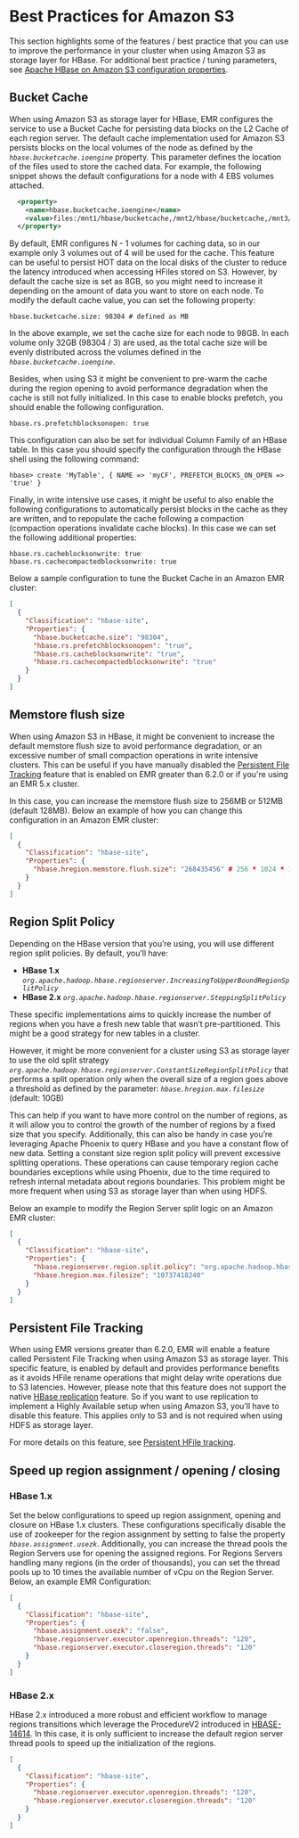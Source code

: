 # Best Practices for Amazon S3

This section highlights some of the features / best practice that you can use to improve the performance in your cluster when using Amazon S3 as storage layer for HBase. For additional best practice / tuning parameters, see [Apache HBase on Amazon S3 configuration properties](https://docs.aws.amazon.com/whitepapers/latest/migrate-apache-hbase-s3/identifying-apache-hbase-and-emrfs-tuning-options.html).

## Bucket Cache

When using Amazon S3 as storage layer for HBase, EMR configures the service to use a Bucket Cache for persisting data blocks on the L2 Cache of each region server. The default cache implementation used for Amazon S3 persists blocks on the local volumes of the node as defined by the *`hbase.bucketcache.ioengine`* property. This parameter defines the location of the files used to store the cached data. For example, the following snippet shows the default configurations for a node with 4 EBS volumes attached. 

```xml
  <property>
    <name>hbase.bucketcache.ioengine</name>
    <value>files:/mnt1/hbase/bucketcache,/mnt2/hbase/bucketcache,/mnt3/hbase/bucketcache</value>
  </property>
```

By default, EMR configures N - 1 volumes for caching data, so in our example only 3 volumes out of 4 will be used for the cache. This feature can be useful to persist HOT data on the local disks of the cluster to reduce the latency introduced when accessing HFiles stored on S3. However, by default the cache size is set as 8GB, so you might need to increase it depending on the amount of data you want to store on each node. To modify the default cache value, you can set the following property: 

```
hbase.bucketcache.size: 98304 # defined as MB
```

In the above example, we set the cache size for each node to 98GB. In each volume only 32GB (98304 / 3) are used, as the total cache size will be evenly distributed across the volumes defined in the *`hbase.bucketcache.ioengine`*.

Besides, when using S3 it might be convenient to pre-warm the cache during the region opening to avoid performance degradation when the cache is still not fully initialized. In this case to enable blocks prefetch, you should enable the following configuration.

```
hbase.rs.prefetchblocksonopen: true
```

This configuration can also be set for individual Column Family of an HBase table. In this case you should specify the configuration through the HBase shell using the following command:

```
hbase> create 'MyTable', { NAME => 'myCF', PREFETCH_BLOCKS_ON_OPEN => 'true' }
```

Finally, in write intensive use cases, it might be useful to also enable the following configurations to automatically persist blocks in the cache as they are written, and to repopulate the cache following a compaction (compaction operations invalidate cache blocks). In this case we can set the following additional properties:

```
hbase.rs.cacheblocksonwrite: true
hbase.rs.cachecompactedblocksonwrite: true
```

Below a sample configuration to tune the Bucket Cache in an Amazon EMR cluster:

```json
[
  {
    "Classification": "hbase-site",
    "Properties": {
      "hbase.bucketcache.size": "98304",
      "hbase.rs.prefetchblocksonopen": "true",
      "hbase.rs.cacheblocksonwrite": "true",
      "hbase.rs.cachecompactedblocksonwrite": "true"
    }
  }
]
```

## Memstore flush size

When using Amazon S3 in HBase, it might be convenient to increase the default memstore flush size to avoid performance degradation, or an excessive number of small compaction operations in write intensive clusters. This can be useful if you have manually disabled the [Persistent File Tracking](#persistent-file-tracking) feature that is enabled on EMR greater than 6.2.0 or if you're using an EMR 5.x cluster.

In this case, you can increase the memstore flush size to 256MB or 512MB (default 128MB). Below an example of how you can change this configuration in an Amazon EMR cluster:
 

```json
[
  {
    "Classification": "hbase-site",
    "Properties": {
      "hbase.hregion.memstore.flush.size": "268435456" # 256 * 1024 * 1024
    }
  }
]
```

## Region Split Policy

Depending on the HBase version that you’re using, you will use different region split policies. By default, you’ll have:

* **HBase 1.x** *`org.apache.hadoop.hbase.regionserver.IncreasingToUpperBoundRegionSplitPolicy`*
* **HBase 2.x**  *`org.apache.hadoop.hbase.regionserver.SteppingSplitPolicy`*

These specific implementations aims to quickly increase the number of regions when you have a fresh new table that wasn’t pre-partitioned. This might be a good strategy for new tables in a cluster.

However, it might be more convenient for a cluster using S3 as storage layer to use the old split strategy *`org.apache.hadoop.hbase.regionserver.ConstantSizeRegionSplitPolicy`* that performs a split operation only when the overall size of a region goes above a threshold as defined by the parameter:  *`hbase.hregion.max.filesize`* (default: 10GB)

This can help if you want to have more control on the number of regions, as it will allow you to control the growth of the number of regions by a fixed size that you specify. Additionally, this can also be handy in case you’re leveraging Apache Phoenix to query HBase and you have a constant flow of new data. Setting a constant size region split policy will prevent excessive splitting operations. These operations can cause temporary region cache boundaries exceptions while using Phoenix, due to the time required to refresh internal metadata about regions boundaries. This problem might be more frequent when using S3 as storage layer than when using HDFS.

Below an example to modify the Region Server split logic on an Amazon EMR cluster:

```json
[
  {
    "Classification": "hbase-site",
    "Properties": {
      "hbase.regionserver.region.split.policy": "org.apache.hadoop.hbase.regionserver.ConstantSizeRegionSplitPolicy",
      "hbase.hregion.max.filesize": "10737418240"
    }
  }
]
```

## Persistent File Tracking

When using EMR versions greater than 6.2.0, EMR will enable a feature called Persistent File Tracking when using Amazon S3 as storage layer. This specific feature, is enabled by default and provides performance benefits as it avoids HFile rename operations that might delay write operations due to S3 latencies. However, please note that this feature does not support the native [HBase replication](https://hbase.apache.org/book.html#_cluster_replication) feature. So if you want to use replication to implement a Highly Available setup when using Amazon S3, you’ll have to disable this feature. This applies only to S3 and is not required when using HDFS as storage layer.

For more details on this feature, see [Persistent HFile tracking](https://docs.aws.amazon.com/emr/latest/ReleaseGuide/emr-hbase-s3.html#emr-hbase-s3-hfile-tracking).

## Speed up region assignment / opening / closing

### HBase 1.x

Set the below configurations to speed up region assignment, opening and closure on HBase 1.x clusters. These configurations specifically disable the use of zookeeper for the region assignment by setting to false the property *`hbase.assignment.usezk`*. Additionally, you can increase the thread pools the Region Servers use for opening the assigned regions. For Regions Servers handling many regions (in the order of thousands), you can set the thread pools up to 10 times the available number of vCpu on the Region Server. Below, an example EMR Configuration:

```json
[
  {
    "Classification": "hbase-site",
    "Properties": {
      "hbase.assignment.usezk": "false",
      "hbase.regionserver.executor.openregion.threads": "120",
      "hbase.regionserver.executor.closeregion.threads": "120"
    }
  }
]
```

### HBase 2.x

HBase 2.x introduced a more robust and efficient workflow to manage regions transitions which leverage the ProcedureV2 introduced in [HBASE-14614](https://issues.apache.org/jira/browse/HBASE-14614). In this case, it is only sufficient to increase the default region server thread pools to speed up the initialization of the regions.

```json
[
  {
    "Classification": "hbase-site",
    "Properties": {
      "hbase.regionserver.executor.openregion.threads": "120",
      "hbase.regionserver.executor.closeregion.threads": "120"
    }
  }
]
```
